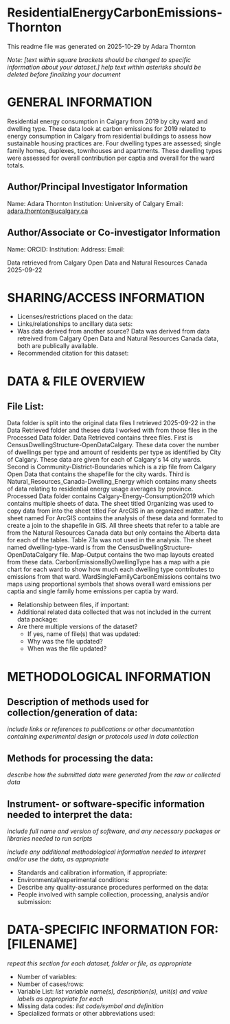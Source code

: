 # ResidentialEnergyCarbonEmissions-Thornton
This readme file was generated on 2025-10-29 by Adara Thornton

*Note:
[text within square brackets should be changed to specific information about your dataset.]
*help text within asterisks should be deleted before finalizing your document**

# GENERAL INFORMATION

Residential energy consumption in Calgary from 2019 by city ward and dwelling type. These data look at carbon emissions for 2019 related to energy consumption in Calgary from residential buildings to assess how sustainable housing practices are. Four dwelling types are assessed; single family homes, duplexes, townhouses and apartments. These dwelling types were assessed for overall contribution per captia and overall for the ward totals. 

## Author/Principal Investigator Information
Name: Adara Thornton
Institution: University of Calgary
Email: adara.thornton@ucalgary.ca

## Author/Associate or Co-investigator Information
Name: 
ORCID:
Institution: 
Address: 
Email: 

Data retrieved from Calgary Open Data and Natural Resources Canada 2025-09-22


# SHARING/ACCESS INFORMATION

* Licenses/restrictions placed on the data: 
* Links/relationships to ancillary data sets: 
* Was data derived from another source?
Data was derived from data retreived from Calgary Open Data and Natural Resources Canada data, both are publically available.
* Recommended citation for this dataset: 


# DATA & FILE OVERVIEW

## File List: 
Data folder is split into the original data files I retrieved 2025-09-22 in the Data Retrieved folder and thesee data I worked with from those files in the Processed Data folder. 
Data Retrieved contains three files. First is CensusDwellingStructure-OpenDataCalgary. These data cover the number of dwellings per type and amount of residents per type as identified by City of Calgary. These data are given for each of Calgary's 14 city wards. Second is Community-District-Boundaries which is a zip file from Calgary Open Data that contains the shapefile for the city wards. Third is Natural_Resources_Canada-Dwelling_Energy which contains many sheets of data relating to residential energy usage averages by province.
Processed Data folder contains Calgary-Energy-Consumption2019 which contains multiple sheets of data. The sheet titled Organizing was used to copy data from into the sheet titled For ArcGIS in an organized matter. The sheet named For ArcGIS contains the analysis of these data and formated to create a join to the shapefile in GIS. All three sheets that refer to a table are from the Natural Resources Canada data but only contains the Alberta data for each of the tables. Table 7.1a was not used in the analysis. The sheet named dwelling-type-ward is from the CensusDwellingStructure-OpenDataCalgary file. 
Map-Output contains the two map layouts created from these data. CarbonEmissionsByDwellingType has a map with a pie chart for each ward to show how much each dwelling type contributes to emissions from that ward. WardSingleFamilyCarbonEmissions contains two maps using proportional symbols that shows overall ward emissions per captia and single family home emissions per captia by ward. 

* Relationship between files, if important: 
* Additional related data collected that was not included in the current data package: 
* Are there multiple versions of the dataset?
	* If yes, name of file(s) that was updated: 
	* Why was the file updated? 
	* When was the file updated? 


# METHODOLOGICAL INFORMATION

## Description of methods used for collection/generation of data: 
*include links or references to publications or other documentation containing experimental design or protocols used in data collection*

## Methods for processing the data: 
*describe how the submitted data were generated from the raw or collected data*

## Instrument- or software-specific information needed to interpret the data: 
*include full name and version of software, and any necessary packages or libraries needed to run scripts*

*include any additional methodological information needed to interpret and/or use the data, as appropriate*
* Standards and calibration information, if appropriate: 
* Environmental/experimental conditions: 
* Describe any quality-assurance procedures performed on the data: 
* People involved with sample collection, processing, analysis and/or submission: 


# DATA-SPECIFIC INFORMATION FOR: [FILENAME]
*repeat this section for each dataset, folder or file, as appropriate*

* Number of variables: 
* Number of cases/rows: 
* Variable List: *list variable name(s), description(s), unit(s) and value labels as appropriate for each*
* Missing data codes: *list code/symbol and definition*
* Specialized formats or other abbreviations used: 
